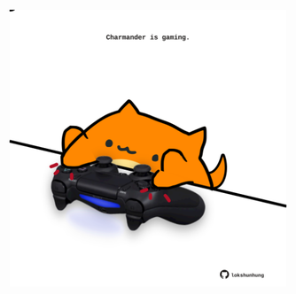 <!-- built at 01/10/2021, 13:12:04 UTC -->
<p align="center">
  <img width="500" height="500" src="./ReadmeImage.svg">
</p>
